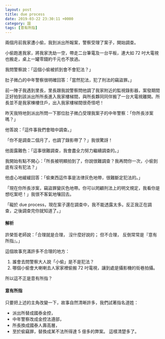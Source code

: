 ```yaml
---
layout: post
title: due process
date: 2019-03-22 23:30:11 +0000
category: 謅
tags: [意有所指]
---
```




兩個月前我家遭小偷，我到派出所報案，警察受理了案子，開始調查。

小偷跑進我家，將我家洗劫一空，帶走二台筆電及一台平板，連大如 72 吋大電視也搬走，桌上一罐零錢約千元也不放過。

<!--more-->

我問警察說：「這個小偷被抓到會不會犯法？」

肚子微凸的中年警察很明確回答：「當然犯法，犯了刑法的竊盜罪。」

前一陣子我遇到里長，里長跟我說警察問他調了我家附近的監視錄影器，案發期間正好拍到該派出所所長進入我家樓梯間，與所長夥同同伴搬了一台大電視離開。所長並不是我家棟樓住戶，出入我家樓梯間很奇怪吧！

昨天我特地到派出所問一下那位肚子微凸受理我案子的中年警察：「你所長涉案嗎？」

他答說：「這件事我們會暗中調查。」

「你不是調查二個月了，也調了錄影帶了？」我很驚訝！

他面露難色：「這事很難調查，我會盡全力努力繼續調查的。」

我開始有點不開心：「所長被明顯拍到了，你說很難調查？我再問你一次，小偷到底有沒有犯法？」

他虛心地緩緩回答：「偷東西這件事是法律灰色地帶，很難斷定犯法的。」

「現在你所長涉案，竊盜罪變灰色地帶。你可以罔顧刑法上的明文規定，我看你是想吃案吧！」我很不客氣地嚷回去。

「礙於 due process，現在案子還在調查中，我不能透露太多。反正我正在調查，之後調查完你就知道了。」


#### 解析

許榮哲老師說：「合理就是合理， 沒什麼好說的； 但不合理， 反倒常常是『意有所指』。」

這個故事充滿許多不合理的地方：

1. 誰會去問警察大人說「小偷」是不是犯法？
1. 哪個小偷會大喇喇去人家家裡偷搬 72 吋電視，讓到處是攝影機的街巷拍攝。

所以這不正是意有所指？


#### 意有所指

只要把上述的主角改變一下，故事自然清晰許多，我們試著指名道姓：
- 派出所替成國泰金控，
- 中年警察改成金控法遵部，
- 所長換成國泰人壽高層，
- 至於偷竊罪，替換成某不法所得達 5 億多的弊案。
這樣清楚多了。
